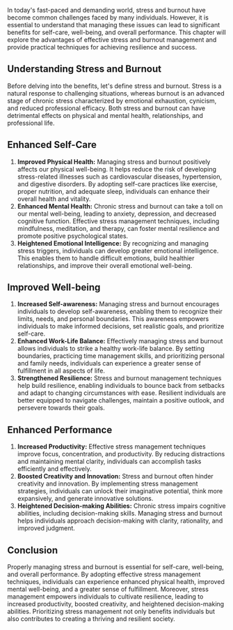 
In today's fast-paced and demanding world, stress and burnout have become common challenges faced by many individuals. However, it is essential to understand that managing these issues can lead to significant benefits for self-care, well-being, and overall performance. This chapter will explore the advantages of effective stress and burnout management and provide practical techniques for achieving resilience and success.

## Understanding Stress and Burnout

Before delving into the benefits, let's define stress and burnout. Stress is a natural response to challenging situations, whereas burnout is an advanced stage of chronic stress characterized by emotional exhaustion, cynicism, and reduced professional efficacy. Both stress and burnout can have detrimental effects on physical and mental health, relationships, and professional life.

## Enhanced Self-Care

1. **Improved Physical Health:** Managing stress and burnout positively affects our physical well-being. It helps reduce the risk of developing stress-related illnesses such as cardiovascular diseases, hypertension, and digestive disorders. By adopting self-care practices like exercise, proper nutrition, and adequate sleep, individuals can enhance their overall health and vitality.
2. **Enhanced Mental Health:** Chronic stress and burnout can take a toll on our mental well-being, leading to anxiety, depression, and decreased cognitive function. Effective stress management techniques, including mindfulness, meditation, and therapy, can foster mental resilience and promote positive psychological states.
3. **Heightened Emotional Intelligence:** By recognizing and managing stress triggers, individuals can develop greater emotional intelligence. This enables them to handle difficult emotions, build healthier relationships, and improve their overall emotional well-being.

## Improved Well-being

1. **Increased Self-awareness:** Managing stress and burnout encourages individuals to develop self-awareness, enabling them to recognize their limits, needs, and personal boundaries. This awareness empowers individuals to make informed decisions, set realistic goals, and prioritize self-care.
2. **Enhanced Work-Life Balance:** Effectively managing stress and burnout allows individuals to strike a healthy work-life balance. By setting boundaries, practicing time management skills, and prioritizing personal and family needs, individuals can experience a greater sense of fulfillment in all aspects of life.
3. **Strengthened Resilience:** Stress and burnout management techniques help build resilience, enabling individuals to bounce back from setbacks and adapt to changing circumstances with ease. Resilient individuals are better equipped to navigate challenges, maintain a positive outlook, and persevere towards their goals.

## Enhanced Performance

1. **Increased Productivity:** Effective stress management techniques improve focus, concentration, and productivity. By reducing distractions and maintaining mental clarity, individuals can accomplish tasks efficiently and effectively.
2. **Boosted Creativity and Innovation:** Stress and burnout often hinder creativity and innovation. By implementing stress management strategies, individuals can unlock their imaginative potential, think more expansively, and generate innovative solutions.
3. **Heightened Decision-making Abilities:** Chronic stress impairs cognitive abilities, including decision-making skills. Managing stress and burnout helps individuals approach decision-making with clarity, rationality, and improved judgment.

## Conclusion

Properly managing stress and burnout is essential for self-care, well-being, and overall performance. By adopting effective stress management techniques, individuals can experience enhanced physical health, improved mental well-being, and a greater sense of fulfillment. Moreover, stress management empowers individuals to cultivate resilience, leading to increased productivity, boosted creativity, and heightened decision-making abilities. Prioritizing stress management not only benefits individuals but also contributes to creating a thriving and resilient society.
